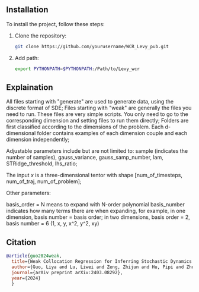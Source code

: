 

## Installation
To install the project, follow these steps:

1. Clone the repository:
   ```bash
   git clone https://github.com/yourusername/WCR_Levy_pub.git

2. Add path:
   ```bash
   export PYTHONPATH=$PYTHONPATH:/Path/to/Levy_wcr

## Explaination

All files starting with "generate" are used to generate data, using the discrete format of SDE; Files starting with "weak" are generally the files you need to run. These files are very simple scripts. You only need to go to the corresponding dimension and setting files to run them directly; Folders are first classified according to the dimensions of the problem. Each d-dimensional folder contains examples of each dimension couple and each dimension independently;

Adjustable parameters include but are not limited to: sample (indicates the number of samples), gauss_variance, gauss_samp_number, lam, STRidge_threshold, lhs_ratio;

The input $x$ is a three-dimensional tentor with shape [num_of_timesteps, num_of_traj, num_of_problem]; 

Other parameters: 

basis_order = N means to expand with N-order polynomial
basis_number indicates how many terms there are when expanding, for example, in one dimension, basis number = basis order; in two dimensions, basis order = 2, basis number = 6 (1, x, y, x^2, y^2, xy)


## Citation
```bibtex
@article{guo2024weak,
  title={Weak Collocation Regression for Inferring Stochastic Dynamics with L$\backslash$'$\{$e$\}$ vy Noise},
  author={Guo, Liya and Lu, Liwei and Zeng, Zhijun and Hu, Pipi and Zhu, Yi},
  journal={arXiv preprint arXiv:2403.08292},
  year={2024}
  }